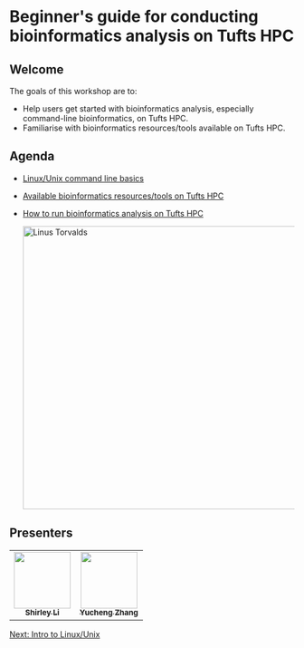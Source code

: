 # Beginner's guide for conducting bioinformatics analysis on Tufts HPC

## Welcome
The goals of this workshop are to:

- Help users get started with bioinformatics analysis, especially command-line bioinformatics, on Tufts HPC.
- Familiarise with bioinformatics resources/tools available on Tufts HPC.

## Agenda
- [Linux/Unix command line basics](linux/00_overview.md)
- [Available bioinformatics resources/tools on Tufts HPC](02_tufts_bioinformatics_resources.md)
- [How to run bioinformatics analysis on Tufts HPC](03_run_bioinformatics_on_HPC.md)



  <img src="../images/bioinformatics_hpc.png" alt="Linus Torvalds" style="height:500px;" />

## Presenters
<!-- ALL-CONTRIBUTORS-LIST:START - Do not remove or modify this section -->
<!-- prettier-ignore-start -->
<!-- markdownlint-disable -->
<table>
  <tr>
    <td align="center"><a href="https://github.com/shirleyxueli41"><img src="https://avatars.githubusercontent.com/u/88347911?v=4" width="100px;" alt=""/><br /><sub><b>Shirley Li</b></sub></a><br /></
    td>
    <td align="center"><a href="https://github.com/zhan4429"><img src="https://avatars.githubusercontent.com/u/90942318" width="100px;" alt=""/><br /><sub><b>Yucheng Zhang</b></sub></a><br /></td>    
  </tr>
</table>

<!-- markdownlint-enable -->
<!-- prettier-ignore-end -->

<!-- ALL-CONTRIBUTORS-LIST:END -->
[Next: Intro to Linux/Unix](01_linux101.md)
